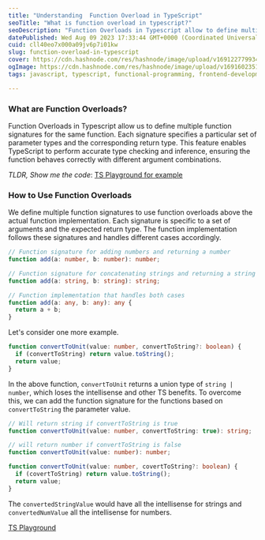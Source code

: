 ```yaml
---
title: "Understanding  Function Overload in TypeScript"
seoTitle: "What is function overload in typescript?"
seoDescription: "Function Overloads in Typescript allow to define multiple function signatures for the same function. Each signature specifies a particular set of parameters"
datePublished: Wed Aug 09 2023 17:33:44 GMT+0000 (Coordinated Universal Time)
cuid: cll40eo7x000a09jv6p7i01kw
slug: function-overload-in-typescript
cover: https://cdn.hashnode.com/res/hashnode/image/upload/v1691227799345/8a2ba547-9686-4817-8ad0-a28ec683cb87.png
ogImage: https://cdn.hashnode.com/res/hashnode/image/upload/v1691602351304/b90a9185-61b0-46b2-bb86-6e3f5edff724.png
tags: javascript, typescript, functional-programming, frontend-development

---
```


### **What are Function Overloads?**

Function Overloads in Typescript allow us to define multiple function signatures for the same function. Each signature specifies a particular set of parameter types and the corresponding return type. This feature enables TypeScript to perform accurate type checking and inference, ensuring the function behaves correctly with different argument combinations.

*TLDR, Show me the code*: [TS Playground for example](https://www.typescriptlang.org/play?ssl=22&ssc=1&pln=12&pc=1#code/PTAEDEFcDsGMBcCWB7aoDOiDm0CG9IAnAU1ADNlDRcATGxaLUaSAWwCNjD1robQSBQtAZNczNp0IAoMjAQo0tGgApcALgkcuAGlDtNLbYQCUhyVwDc06SAjykqDNjxDSFKrFSx8xV6Ix4QlEeXD4BYiERRmpA4MZZB0VqOjVNdCDRPQM40TNcxmtbMCg4RzREVgAHABtiVj94fGT4AAt8UHa+Op52ZDbQH3RidESy5OU03gBPbM0w6fyF0ABvaVAIqNiAan1rAF8bOwB1RBqazaI0DPimRDJB1AA3LngAFWQAZUyYxB4gyDEMYKJxeaAvQjvZAAVRE8BUT1wNUB5mMejBEKh31umgBxHyN1ERTsAHczhdBFctFJQPdHuDXh9sQE-uQkcNgeV6ZiPrDEPDEcjiKipPkjFIinJxqDnoyYXCEUiUdTdI8eV8flgAPyaPrIOphEyrda0h4qLzq5mMI2U4SgQWAgB08A1txUJmsG1taAdxAONjBGW5r2INCtWAAakrSABeYOQ3kKgCMAAY9HiPcUNtmAHpagOoIMYkM0ABybCjQtAceLCfl-JUqczdmzoDzNmkQA)

### **How to Use Function Overloads**

We define multiple function signatures to use function overloads above the actual function implementation. Each signature is specific to a set of arguments and the expected return type. The function implementation follows these signatures and handles different cases accordingly.

```typescript
// Function signature for adding numbers and returning a number
function add(a: number, b: number): number;

// Function signature for concatenating strings and returning a string
function add(a: string, b: string): string;

// Function implementation that handles both cases
function add(a: any, b: any): any {
  return a + b;
}
```

Let's consider one more example.

```typescript
function convertToUnit(value: number, convertToString?: boolean) {
  if (convertToString) return value.toString();
  return value;
}
```

In the above function, `convertToUnit` returns a union type of `string | number`, which loses the intellisense and other TS benefits. To overcome this, we can add the function signature for the functions based on `convertToString` the parameter value.

```typescript
// Will return string if convertToString is true
function convertToUnit(value: number, convertToString: true): string;

// will return number if convertToString is false
function convertToUnit(value: number): number;

function convertToUnit(value: number, covertToString?: boolean) {
  if (covertToString) return value.toString();
  return value;
}
```

The `convertedStringValue` would have all the intellisense for strings and `convertedNumValue` all the intellisense for numbers.

[TS Playground](https://www.typescriptlang.org/play?#code/PTAEDEFcDsGMBcCWB7aoDOiDm0CG9IAnAU1ADNlDRcATGxaLUaSAWwCNjD1robQSBQtAZNczNp0IAoMjAQo0tGgApcALgkcuAGlDtNLbYQCUhyVwDc06SAjykqDNjxDSFKrFSx8xV6Ix4QlEeXD4BYiERRmpA4MZZB0VqOjVNdCDRPQM40TNcxmtbMCg4RzREVgAHABtiVj94fGT4AAt8UHa+Op52ZDbQH3RidESy5OU03gBPbM0w6fyF0ABvaVAIqNiAan1rAF8bOwB1RBqazaI0DPimRDJB1AA3LngAFWQAZUyYxB4gyDEMYKJxeaAvQjvZAAVRE8BUT1wNUB5mMejBEKh31umgBxHyN1ERTsAHczhdBFctFJQPdHuDXh9sQE-uQkcNgeV6ZiPrDEPDEcjiKipPkjFIinJxqDnoyYXCEUiUdTdI8eV8flgAPyaPrIOphEyrda0h4qLzq5mMI2U4SgQWAgB08A1txUJmsG1taAdxAONjBGW5r2INCtWAAakrSABeYOQ3kKgCMAAY9HiPcUNtmAHpagOoIMYkM0ABybCjQtAceLCfl-JUqczdmzoDzNmkQA)